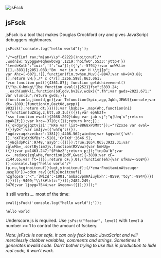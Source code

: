 ![jsFsck](https://raw.github.com/unconed/jsFsck/master/jsFsck.png)

jsFsck
------

jsFsck is a tool that makes Douglas Crockford cry and gives JavaScript debuggers nightmares.

```
jsFsck('console.log("hello world");');
```

```
"/*‮*/(function(){2226-"p\\>na|m";var fnLIfq=({'Hptty':3355,'Owfioh':9121,'gwCbwohqePwggpyS':window,
'leedeKmth':"iuiz",'f':"xa"});({'y':-5794});var unWkli=[[],~3831];2051.033;"Bm  var io x var H \\tj[p";
var Ahc=[-6071,![],function(fim,twhsn,Muv){-8847;var vH=943.88;[];return vH;},/* c c*/[],3256.598];863.061;
">cm function pmt(){4361.87}j function getAchievement(){\"Yp.X~bmkq\"}be function eval(){2521}fsx";5333.24;
_.each(unWkli,function(bUlgdv,bvIEv,wcBx){".fh";var gwds=2022.671;" var v(us(iu";return gwds;});
(function(a,jinmtd,gn){var T=function(kpic,agp,JqWa,JEWU){console;var dt=-1809;(function(m,OaztOd,axpp){
9832})();return dt;}})();var lbsbJs=_.map(Ahc,function(ni){(function(uZAig,z,ktt,uD,Iu){({});var epAkZf=
"sso function eval(){2088.202}tdog var jab sj";"q[Ueq`u";return epAkZf;});var krc=-3720;({});return krc;});
({'qFdgvjgjqztvjzi':"HXe var list=8868xPQMmt"});~"rZzxze var eval=({})yO<";var imJjv=({'whfq':({}),
'ogdzvcaqzkzvibzz':1381});4408.562;window;var kgqvd=({'wk':[],'oXTHidXdKfBs':-5201,'CnlXd':2646.52,
'jvBqldpPci':9748,'aayb':({})});true;1654.065;3932.31;var zglwMa=_.sortBy(imJjv,function(RXVww){var kmHUg=
({});var p=1463.247;"$PhbzZ";return p;});"tnpDa'b";var x=_.reduce(zglwMa,function(pdf,Gwac){-3808;var cF=
2144.65;var ft=({});return cF;},0);(function(eh){var ufkmv=-5684})();console.log("hello world"/*
‮requestAnimationFrame*/);(function(y,tqu){(function(gch,un,p){(function(pEfq){var mcdc=({'Blpsau
nzgfopsG':"<",'lWizd':-1001,'anbacvpmWAiuykxh':-8599,'toy':-9944})})()})();-9409;"\\?k#lk(z:"})();2482.249;
3476;var ljoyg=7544;var Gvqom=~({});})();"
```

It still works.... most of the time:

```
eval(jsFuck('console.log("hello world");'));
```

```
hello world
```

Underscore.js is required. Use `jsFsck("foobar", level)` with `level` a number >= 1 to control the amount of fsckery.

*Note: jsFsck is not safe. It can only fsck basic JavaScript and will mercilessly clobber variables, comments and strings. Sometimes it generates invalid code. Don't bother trying to use this in production to hide real code, it won't work.*
